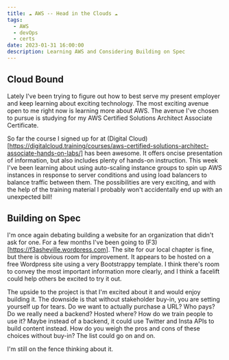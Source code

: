 ```yaml
---
title: ☁️ AWS -- Head in the Clouds ☁️
tags:
  - AWS
  - devOps
  - certs
date: 2023-01-31 16:00:00
description: Learning AWS and Considering Building on Spec
---
```


## Cloud Bound

Lately I've been trying to figure out how to best serve my present employer and keep learning about exciting technology. The most exciting avenue open to me right now is learning more about AWS. The avenue I've chosen to pursue is studying for my AWS Certified Solutions Architect Associate Certificate.

So far the course I signed up for at (Digital Cloud)[https://digitalcloud.training/courses/aws-certified-solutions-architect-associate-hands-on-labs/] has been awesome. It offers oncise presentation of information, but also includes plenty of hands-on instruction. This week I've been learning about using auto-scaling instance groups to spin up AWS instances in response to server conditions and using load balancers to balance traffic between them. The possibilities are very exciting, and with the help of the training material I probably won't accidentally end up with an unexpected bill!

## Building on Spec

I'm once again debating building a website for an organization that didn't ask for one. For a few months I've been going to (F3)[https://f3asheville.wordpress.com]. The site for our local chapter is fine, but there is obvious room for improvement. It appears to be hosted on a free Wordpress site using a very Bootstrappy template. I think there's room to convey the most important information more clearly, and I think a facelift could help others be excited to try it out.

The upside to the project is that I'm excited about it and would enjoy building it. The downside is that without stakeholder buy-in, you are setting yourself up for tears. Do we want to actually purchase a URL? Who pays? Do we really need a backend? Hosted where? How do we train people to use it? Maybe instead of a backend, it could use Twitter and Insta APIs to build content instead. How do you weigh the pros and cons of these choices without buy-in? The list could go on and on.

I'm still on the fence thinking about it.
